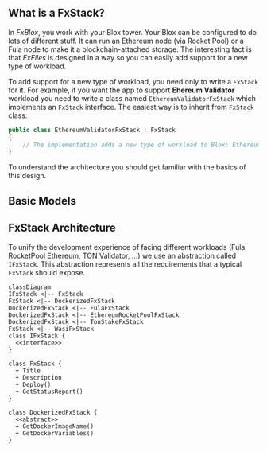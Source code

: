 ## What is a ‌FxStack?
In *FxBlox*, you work with your Blox tower. Your Blox can be configured to do lots of different stuff. It can run an Ethereum node (via Rocket Pool) or a Fula node to make it a blockchain-attached storage.
The interesting fact is that *FxFiles* is designed in a way so you can easily add support for a new type of workload. 

To add support for a new type of workload, you need only to write a `FxStack` for it. For example, if you want the app to support **Ehereum Validator** workload you need to write a class named `EthereumValidatorFxStack` which implements an `FxStack` interface. The easiest way is to inherit from `FxStack` class:

```csharp
public class EthereumValidatorFxStack : FxStack
{
    // The implementation adds a new type of workload to Blox: Ethereum Validator
}
```

To understand the architecture you should get familiar with the basics of this design.

## Basic Models

## FxStack Architecture
To unify the development experience of facing different workloads (Fula, RocketPool Ethereum, TON Validator, ...) we use an abstraction called `IFxStack`. This abstraction represents all the requirements that a typical `FxStack` should expose.

```mermaid
classDiagram
IFxStack <|-- FxStack
FxStack <|-- DockerizedFxStack
DockerizedFxStack <|-- FulaFxStack
DockerizedFxStack <|-- EthereumRocketPoolFxStack
DockerizedFxStack <|-- TonStakeFxStack
FxStack <|-- WasiFxStack
class IFxStack {
  <<interface>>
}

class FxStack {
  + Title
  + Description
  + Deploy()
  + GetStatusReport()
}

class DockerizedFxStack {
  <<abstract>>
  + GetDockerImageName()
  + GetDockerVariables()
}
```
